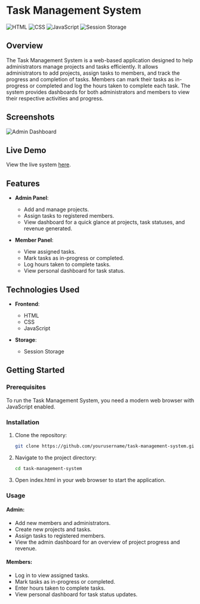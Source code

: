 # Task Management System

![HTML](https://img.shields.io/badge/HTML-5-orange)
![CSS](https://img.shields.io/badge/CSS-3-blue)
![JavaScript](https://img.shields.io/badge/JavaScript-ES6-yellow)
![Session Storage](https://img.shields.io/badge/Storage-Session%20Storage-green)

## Overview
The Task Management System is a web-based application designed to help administrators manage projects and tasks efficiently. It allows administrators to add projects, assign tasks to members, and track the progress and completion of tasks. Members can mark their tasks as in-progress or completed and log the hours taken to complete each task. The system provides dashboards for both administrators and members to view their respective activities and progress.

## Screenshots
![Admin Dashboard](path/to/admin-dashboard-screenshot.png)

## Live Demo
View the live system [here](https://yourdomain.com/task-management-system).

## Features
- **Admin Panel**:
  - Add and manage projects.
  - Assign tasks to registered members.
  - View dashboard for a quick glance at projects, task statuses, and revenue generated.

- **Member Panel**:
  - View assigned tasks.
  - Mark tasks as in-progress or completed.
  - Log hours taken to complete tasks.
  - View personal dashboard for task status.

## Technologies Used
- **Frontend**:
  - HTML
  - CSS
  - JavaScript

- **Storage**:
  - Session Storage

## Getting Started
### Prerequisites
To run the Task Management System, you need a modern web browser with JavaScript enabled.

### Installation
1. Clone the repository:
   ```bash
   git clone https://github.com/yourusername/task-management-system.git

2. Navigate to the project directory:
   ```bash
   cd task-management-system
3. Open index.html in your web browser to start the application.

### Usage
#### Admin:
- Add new members and administrators.
- Create new projects and tasks.
- Assign tasks to registered members.
- View the admin dashboard for an overview of project progress and revenue.

#### Members:
- Log in to view assigned tasks.
- Mark tasks as in-progress or completed.
- Enter hours taken to complete tasks.
- View personal dashboard for task status updates.


